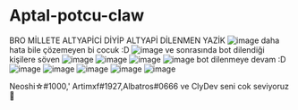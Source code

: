 # Aptal-potcu-claw
BRO MİLLETE ALTYAPİCİ DİYİP ALTYAPİ DİLENMEN YAZİK
![image](https://github.com/Lastrexfx/Aptal-potcu-claw/assets/126358839/b6bb012a-d668-4143-a6c7-f60b98ebc066)
daha hata bile çözemeyen bi cocuk :D
![image](https://github.com/Lastrexfx/Aptal-potcu-claw/assets/126358839/3e581c9e-df62-4d23-95b7-d535030f33be)
ve sonrasında bot dilendiği kişilere söven
![image](https://github.com/Lastrexfx/Aptal-potcu-claw/assets/126358839/e4c91d66-9cc1-4afc-bb33-85703d2fa630)
![image](https://github.com/Lastrexfx/Aptal-potcu-claw/assets/126358839/38752c51-f1c1-4e9c-8108-0be11bbc161a)
![image](https://github.com/Lastrexfx/Aptal-potcu-claw/assets/126358839/e2ee1133-d55c-40dd-8877-3ab582d9edb5)
![image](https://github.com/Lastrexfx/Aptal-potcu-claw/assets/126358839/e902a9fb-5d15-4dfc-a356-1dfebaf68c22)
bot dilenmeye devam :D
![image](https://github.com/Lastrexfx/Aptal-potcu-claw/assets/126358839/dbc4110d-fac7-4876-afc6-2f065d712b4c)
![image](https://github.com/Lastrexfx/Aptal-potcu-claw/assets/126358839/edb32003-de7e-435e-82c9-892ed9651a4d)
![image](https://github.com/Lastrexfx/Aptal-potcu-claw/assets/126358839/8dcd8890-56e9-4729-86d7-e1541a2537ac)
![image](https://github.com/Lastrexfx/Aptal-potcu-claw/assets/126358839/7d3e23e3-43c9-45b4-9610-92d1a9bd528a)
![image](https://github.com/Lastrexfx/Aptal-potcu-claw/assets/126358839/1517bbcc-0d26-4e5e-96d3-09f7456ad133)


Neoshi☆#1000,' Artimxf#1927,Albatros#0666 ve ClyDev seni cok seviyoruz 💛
